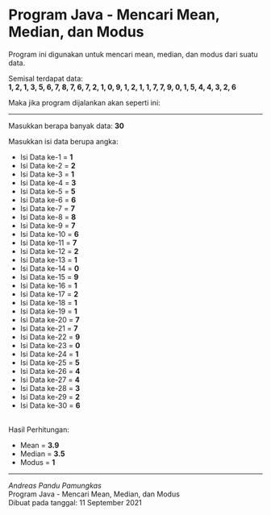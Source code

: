 # Program Java - Mencari Mean, Median, dan Modus

Program ini digunakan untuk mencari mean, median, dan modus dari suatu data.
<br>

Semisal terdapat data:<br/>
**1, 2, 1, 3, 5, 6, 7, 8, 7, 6, 7, 2, 1, 0, 9, 1, 2, 1, 1, 7, 7, 9, 0, 1, 5, 4, 4, 3, 2, 6**
<br/>

Maka jika program dijalankan akan seperti ini:
<br/>
<hr/>

Masukkan berapa banyak data: **30**

Masukkan isi data berupa angka:
- Isi Data ke-1 = **1**
- Isi Data ke-2 = **2**
- Isi Data ke-3 = **1**
- Isi Data ke-4 = **3**
- Isi Data ke-5 = **5**
- Isi Data ke-6 = **6**
- Isi Data ke-7 = **7**
- Isi Data ke-8 = **8**
- Isi Data ke-9 = **7**
- Isi Data ke-10 = **6**
- Isi Data ke-11 = **7**
- Isi Data ke-12 = **2**
- Isi Data ke-13 = **1**
- Isi Data ke-14 = **0**
- Isi Data ke-15 = **9**
- Isi Data ke-16 = **1**
- Isi Data ke-17 = **2**
- Isi Data ke-18 = **1**
- Isi Data ke-19 = **1**
- Isi Data ke-20 = **7**
- Isi Data ke-21 = **7**
- Isi Data ke-22 = **9**
- Isi Data ke-23 = **0**
- Isi Data ke-24 = **1**
- Isi Data ke-25 = **5**
- Isi Data ke-26 = **4**
- Isi Data ke-27 = **4**
- Isi Data ke-28 = **3**
- Isi Data ke-29 = **2**
- Isi Data ke-30 = **6**
<br/><br/>

Hasil Perhitungan:
- Mean    = **3.9**
- Median  = **3.5**
- Modus   = **1**

<hr/>

_Andreas Pandu Pamungkas_<br/>
Program Java - Mencari Mean, Median, dan Modus<br/>
Dibuat pada tanggal: 11 September 2021
